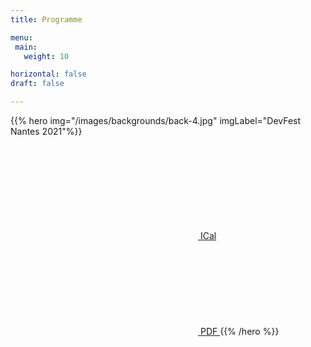 ```yaml
---
title: Programme

menu:
 main:
   weight: 10

horizontal: false
draft: false

---
```



{{% hero img="/images/backgrounds/back-4.jpg" imgLabel="DevFest Nantes 2021"%}}

<a class="btn primary btn-lg" href="/schedule/schedule.ics">
    <svg class="icon icon-calendar"><use xlink:href="#calendar"></use></svg> ICal
</a>

<a class="btn primary btn-lg" href="https://firebasestorage.googleapis.com/v0/b/devfesttoulouse-1f1dc.appspot.com/o/schedule-fr.pdf?alt=media&token=23743ece-1b6b-46ce-8ad6-cecefbb101b3">
    <svg class="icon icon-pdf"><use xlink:href="#pdf"></use></svg> PDF
</a>
{{% /hero %}}
